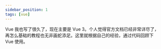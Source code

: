```yaml
---
sidebar_position: 1
tags: [vue]
---
```


Vue 我也写了很久了，现在主要是 Vue 3。个人觉得官方文档已经非常详尽了，再怎么基础的教程也无非画蛇添足。这里就根据自己的经验，通过代码回顾下 Vue 使用。

